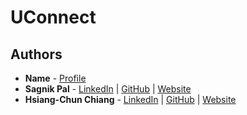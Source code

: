 # UConnect

## Authors
- **Name** - [Profile](profile_url)
- **Sagnik Pal** - [LinkedIn](https://www.linkedin.com/in/sagnikpal2004) | [GitHub](https://github.com/sagnikpal2004) | [Website](http://www-edlab.cs.umass.edu/~sagnikpal)
- **Hsiang-Chun Chiang** - [LinkedIn](www.linkedin.com/in/hsiang-chun-chiang) | [GitHub](https://github.com/hsiangchunch) | [Website](http://www-edlab.cs.umass.edu/~hsiangchunch)
